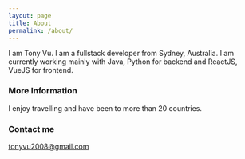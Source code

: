 ```yaml
---
layout: page
title: About
permalink: /about/
---
```


I am Tony Vu. I am a fullstack developer from Sydney, Australia. I am currently working mainly with Java, Python for backend and ReactJS, VueJS for frontend.

### More Information

I enjoy travelling and have been to more than 20 countries.

### Contact me

[tonyvu2008@gmail.com](mailto:tonyvu2008@gmail.com)
